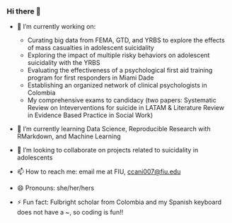 ### Hi there 👋

- 🔭 I’m currently working on:

  - Curating big data from FEMA, GTD, and YRBS to explore the effects of mass casualties in adolescent suicidality
  - Exploring the impact of multiple risky behaviors on adolescent suicidality with the YRBS
  - Evaluating the effectiveness of a psychological first aid training program for first responders in Miami Dade
  - Establishing an organized network of clinical psychologists in Colombia
  - My comprehensive exams to candidacy (two papers: Systematic Review on Inteverventions for suicide in LATAM & Literature Review in Evidence Based Practice in Social Work)
  
- 🌱 I’m currently learning Data Science, Reproducible Research with RMarkdown, and Machine Learning
- 👯 I’m looking to collaborate on projects related to suicidality in adolescents 
- 📫 How to reach me: email me at FIU, ccani007@fiu.edu
- 😄 Pronouns: she/her/hers
- ⚡ Fun fact: Fulbright scholar from Colombia and my Spanish keyboard does not have a ~, so coding is fun!!
